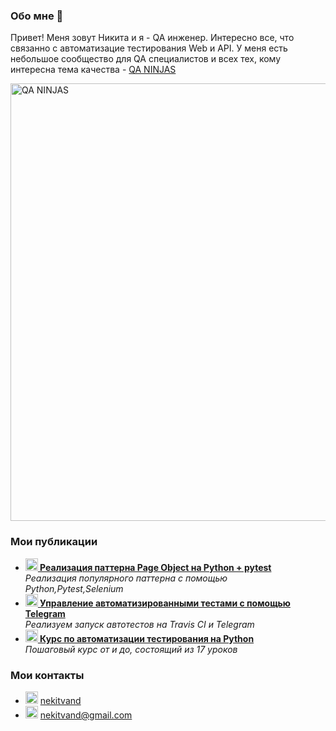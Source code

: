 ### Обо мне 👋

Привет! Меня зовут Никита и я - QA инженер.
Интересно все, что связанно с автоматизацие тестирования Web и API.
У меня есть небольшое сообщество для QA специалистов и всех тех, кому интересна тема качества - <a href="https://vk.com/qa_ninjas"> QA NINJAS </a> 

<img src="https://sun9-11.userapi.com/ljck9d_OwzhiEorePG1w491ZxXL-ITznFbWGQA/EPa4riWkfKY.jpg" width="700" alt="QA NINJAS">

<h3>Мои публикации</h3>

<ul> 
  <li><a href="https://habr.com/ru/post/472156/"><b><img src="https://emojipedia-us.s3.dualstack.us-west-1.amazonaws.com/thumbs/240/apple/237/fire_1f525.png" width="20" alt="new" /> Реализация паттерна Page Object на Python + pytest</b></a><br/><i> Реализация популярного паттерна с помощью Python,Pytest,Selenium</i></li>
  <li><a href="https://habr.com/ru/post/472156/"><b><img src="https://emojipedia-us.s3.dualstack.us-west-1.amazonaws.com/thumbs/240/apple/237/gear_2699.png" width="20" alt="new" /> Управление автоматизированными тестами с помощью Telegram</b></a><br/><i> Реализуем запуск автотестов на Travis CI и Telegram</i></li>
  <li><a href="https://vk.com/qa_ninjas?w=page-57310395_56082133"><b><img src="https://emojipedia-us.s3.dualstack.us-west-1.amazonaws.com/thumbs/240/apple/285/robot_1f916.png" width="20" alt="new" /> Курс по автоматизации тестирования на Python </b></a><br/><i>Пошаговый курс от и до, состоящий из 17 уроков </i></li>
</ul>
    
### Мои контакты 
- <img src="https://upload.wikimedia.org/wikipedia/commons/thumb/8/82/Telegram_logo.svg/1024px-Telegram_logo.svg.png" width="20"  alt="nekitvand"> <a href="https://t.me/nekitvand">nekitvand</a>
- <img src="https://upload.wikimedia.org/wikipedia/commons/thumb/7/7e/Gmail_icon_%282020%29.svg/512px-Gmail_icon_%282020%29.svg.png" width="20"  alt="nekitvand@gmail.com"> <a>nekitvand@gmail.com</a>


